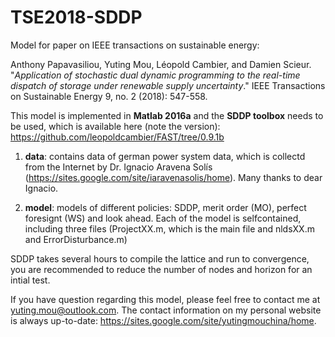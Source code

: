 # TSE2018-SDDP
Model for paper on IEEE transactions on sustainable energy: 

Anthony Papavasiliou, Yuting Mou, Léopold Cambier, and Damien Scieur. "_Application of stochastic dual dynamic programming to the real-time dispatch of storage under renewable supply uncertainty_." IEEE Transactions on Sustainable Energy 9, no. 2 (2018): 547-558.

This model is implemented in **Matlab 2016a** and the **SDDP toolbox** needs to be used, which is available here (note the version): https://github.com/leopoldcambier/FAST/tree/0.9.1b

1. **data**: contains data of german power system data, which is collectd from the Internet by Dr. Ignacio Aravena Solís (https://sites.google.com/site/iaravenasolis/home). Many thanks to dear Ignacio.

2. **model**: models of different policies: SDDP, merit order (MO), perfect foresignt (WS) and look ahead. Each of the model is selfcontained, including three files (ProjectXX.m, which is the main file and nldsXX.m and ErrorDisturbance.m)

SDDP takes several hours to compile the lattice and run to convergence, you are recommended to reduce the number of nodes and horizon for an intial test.

If you have question regarding this model, please feel free to contact me at yuting.mou@outlook.com. The contact information on my personal website is always up-to-date: https://sites.google.com/site/yutingmouchina/home.
